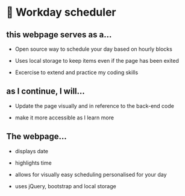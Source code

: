 # 📖 Workday scheduler

## this webpage serves as a...

* Open source way to schedule your day based on hourly blocks

* Uses local storage to keep items even if the page has been exited

* Excercise to extend and practice my coding skills

## as I continue, I will...

* Update the page visually and in reference to the back-end code

* make it more accessible as I learn more 

## The webpage...

* displays date

* highlights time

* allows for visually easy scheduling personalised for your day

* uses jQuery, bootstrap and local storage 


